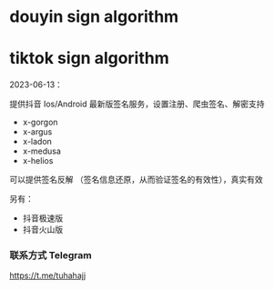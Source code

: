 
# douyin sign algorithm
# tiktok sign algorithm
2023-06-13：

提供抖音 Ios/Android 最新版签名服务，设置注册、爬虫签名、解密支持

- x-gorgon
- x-argus
- x-ladon
- x-medusa
- x-helios

可以提供签名反解 （签名信息还原，从而验证签名的有效性），真实有效

另有：
- 抖音极速版
- 抖音火山版


### 联系方式 Telegram
https://t.me/tuhahajj

